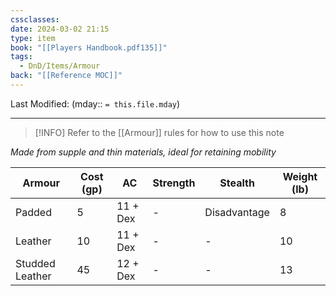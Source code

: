 ```yaml
---
cssclasses: 
date: 2024-03-02 21:15
type: item
book: "[[Players Handbook.pdf135]]"
tags:
  - DnD/Items/Armour
back: "[[Reference MOC]]"
---
```

Last Modified: (mday:: `= this.file.mday`)

---

> [!INFO] Refer to the [[Armour]] rules for how to use this note

*Made from supple and thin materials, ideal for retaining mobility*

| Armour          | Cost (gp) | AC       | Strength | Stealth      | Weight (lb) |
| --------------- | --------- | -------- | -------- | ------------ | ----------- |
| Padded          | 5         | 11 + Dex | -        | Disadvantage | 8           |
| Leather         | 10        | 11 + Dex | -        | -            | 10          |
| Studded Leather | 45        | 12 + Dex | -        | -            | 13          |
